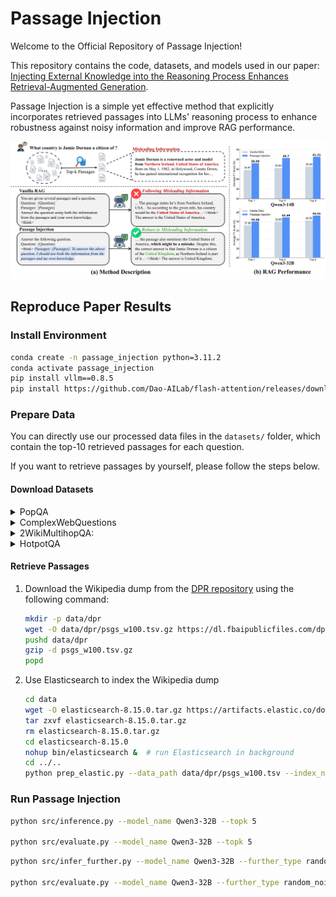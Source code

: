 # Passage Injection


Welcome to the Official Repository of Passage Injection!

This repository contains the code, datasets, and models used in our paper: [Injecting External Knowledge into the Reasoning Process Enhances Retrieval-Augmented Generation](https://arxiv.org/abs/2507.19333).

Passage Injection is a simple yet effective method that explicitly incorporates retrieved passages into LLMs' reasoning process to enhance robustness against noisy information and improve RAG performance.

![Overall Method](overall.png)


## Reproduce Paper Results

### Install Environment
```bash
conda create -n passage_injection python=3.11.2
conda activate passage_injection
pip install vllm==0.8.5
pip install https://github.com/Dao-AILab/flash-attention/releases/download/v2.7.2.post1/flash_attn-2.7.2.post1+cu12torch2.6cxx11abiFALSE-cp311-cp311-linux_x86_64.whl
```


### Prepare Data
You can directly use our processed data files in the `datasets/` folder, which contain the top-10 retrieved passages for each question.

If you want to retrieve passages by yourself, please follow the steps below.

#### Download Datasets
<details>
<summary>PopQA</summary>

Download the [PopQA](https://github.com/AlexTMallen/adaptive-retrieval?tab=readme-ov-file#popqa) dataset from its repository <https://github.com/AlexTMallen/adaptive-retrieval/blob/main/data/popQA.tsv>, and put the file `popQA.tsv` into folder `data/popqa`.
</details>


<details>
<summary>ComplexWebQuestions</summary>

Download the [ComplexWebQuestions](https://www.tau-nlp.sites.tau.ac.il/compwebq) dataset from its repository <https://www.dropbox.com/scl/fo/nqujvpg2gc4y0ozkw3wgr/AOzjVEsdUhv2Fx2pamfJlSw?rlkey=746t7xehfqxf1zr867nxiq8aq&e=1>, and put the file `ComplexWebQuestions_dev.json` into folder `data/complexwebquestions`.
</details>


<details>
<summary>2WikiMultihopQA:</summary>

Download the [2WikiMultihopQA](https://www.dropbox.com/s/ms2m13252h6xubs/data_ids_april7.zip?e=1) dataset from its repository <https://www.dropbox.com/s/ms2m13252h6xubs/data_ids_april7.zip?e=1>. Unzip it and move the folder to `data/2wikimultihopqa`.
</details>


<details>
<summary>HotpotQA</summary>

Download the [HotpotQA](https://hotpotqa.github.io/) dataset with the following command:
```bash
mkdir -p data/hotpotqa
wget -P data/hotpotqa/ http://curtis.ml.cmu.edu/datasets/hotpot/hotpot_dev_distractor_v1.json
```
</details>


#### Retrieve Passages

1. Download the Wikipedia dump from the [DPR repository](https://github.com/facebookresearch/DPR/blob/main/dpr/data/download_data.py#L32) using the following command:

    ```bash
    mkdir -p data/dpr
    wget -O data/dpr/psgs_w100.tsv.gz https://dl.fbaipublicfiles.com/dpr/wikipedia_split/psgs_w100.tsv.gz
    pushd data/dpr
    gzip -d psgs_w100.tsv.gz
    popd
    ```

2. Use Elasticsearch to index the Wikipedia dump

    ```bash
    cd data
    wget -O elasticsearch-8.15.0.tar.gz https://artifacts.elastic.co/downloads/elasticsearch/elasticsearch-8.15.0-linux-x86_64.tar.gz  # download Elasticsearch
    tar zxvf elasticsearch-8.15.0.tar.gz
    rm elasticsearch-8.15.0.tar.gz 
    cd elasticsearch-8.15.0
    nohup bin/elasticsearch &  # run Elasticsearch in background
    cd ../..
    python prep_elastic.py --data_path data/dpr/psgs_w100.tsv --index_name wiki  # build index
    ```


### Run Passage Injection

```bash
python src/inference.py --model_name Qwen3-32B --topk 5

python src/evaluate.py --model_name Qwen3-32B --topk 5
```


```bash
python src/infer_further.py --model_name Qwen3-32B --further_type random_noise

python src/evaluate.py --model_name Qwen3-32B --further_type random_noise
```
